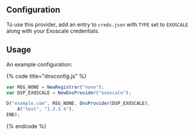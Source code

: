 ## Configuration

To use this provider, add an entry to `creds.json` with `TYPE` set to `EXOSCALE`
along with your Exoscale credentials.

## Usage

An example configuration:

{% code title="dnsconfig.js" %}
```javascript
var REG_NONE = NewRegistrar("none");
var DSP_EXOSCALE = NewDnsProvider("exoscale");

D("example.com", REG_NONE, DnsProvider(DSP_EXOSCALE),
    A("test", "1.2.3.4"),
END);
```
{% endcode %}
